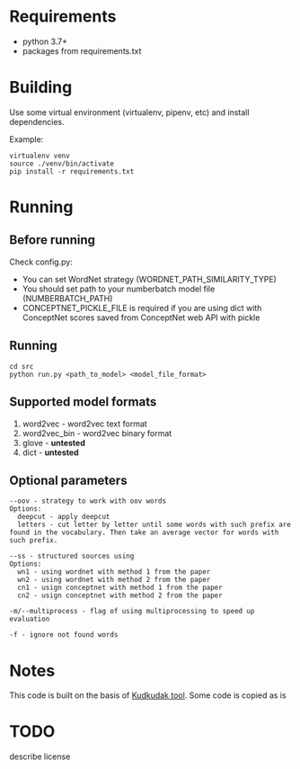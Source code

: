 # Requirements
- python 3.7+
- packages from requirements.txt

# Building
Use some virtual environment (virtualenv, pipenv, etc) and install dependencies.

Example:
```
virtualenv venv
source ./venv/bin/activate 
pip install -r requirements.txt
```

# Running

## Before running
Check config.py:
 
- You can set WordNet strategy (WORDNET_PATH_SIMILARITY_TYPE)
- You should set path to your numberbatch model file (NUMBERBATCH_PATH)
- CONCEPTNET_PICKLE_FILE is required if you are using dict with ConceptNet scores saved from ConceptNet web API with pickle


## Running
```
cd src
python run.py <path_to_model> <model_file_format>
```

## Supported model formats
1. word2vec - word2vec text format
2. word2vec_bin - word2vec binary format 
3. glove - **untested**
4. dict - **untested**

## Optional parameters
```
--oov - strategy to work with oov words
Options:
  deepcut - apply deepcut
  letters - cut letter by letter until some words with such prefix are found in the vocabulary. Then take an average vector for words with such prefix.

--ss - structured sources using
Options:
  wn1 - using wordnet with method 1 from the paper
  wn2 - using wordnet with method 2 from the paper
  cn1 - usign conceptnet with method 1 from the paper
  cn2 - usign conceptnet with method 2 from the paper

-m/--multiprocess - flag of using multiprocessing to speed up evaluation

-f - ignore not found words
```

# Notes
This code is built on the basis of [Kudkudak tool](https://github.com/kudkudak/word-embeddings-benchmarks).
Some code is copied as is

# TODO 
describe license 